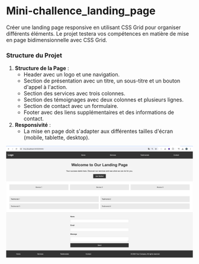 # Mini-challence_landing_page

Créer une landing page responsive en utilisant CSS Grid pour organiser différents éléments. Le projet testera vos compétences en matière de mise en page bidimensionnelle avec CSS Grid.

### Structure du Projet

1. **Structure de la Page** :
   - Header avec un logo et une navigation.
   - Section de présentation avec un titre, un sous-titre et un bouton d'appel à l'action.
   - Section des services avec trois colonnes.
   - Section des témoignages avec deux colonnes et plusieurs lignes.
   - Section de contact avec un formulaire.
   - Footer avec des liens supplémentaires et des informations de contact.
2. **Responsivité** :
   - La mise en page doit s'adapter aux différentes tailles d'écran (mobile, tablette, desktop).

 <img src="Screenshot 2024-07-04 at 08.31.15.png" alt="">

